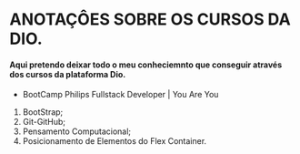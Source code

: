 # ANOTAÇÔES SOBRE OS CURSOS DA DIO.

#### Aqui pretendo deixar todo o meu conheciemnto que conseguir através dos cursos da plataforma Dio.


- BootCamp Philips Fullstack Developer | You Are You
1. BootStrap;
2. Git-GitHub;
3. Pensamento Computacional;
4. Posicionamento de Elementos do Flex Container.
